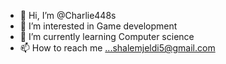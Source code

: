 - 👋 Hi, I’m @Charlie448s
- 👀 I’m interested in Game development
- 🌱 I’m currently learning Computer science
- 📫 How to reach me ...shalemjeldi5@gmail.com
<!---
Charlie448s/Charlie448s is a ✨ special ✨ repository because its `README.md` (this file) appears on your GitHub profile.
You can click the Preview link to take a look at your changes.
--->
